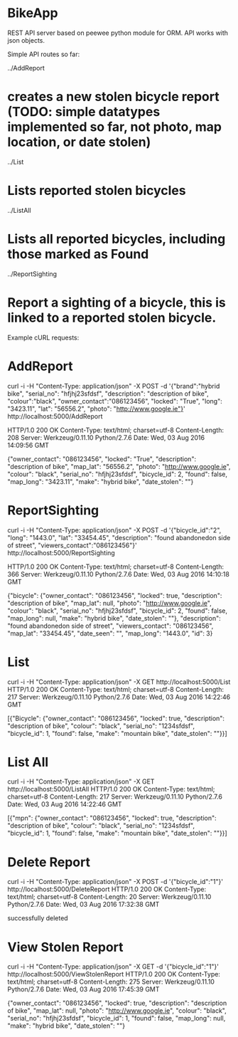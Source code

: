 # BikeApp

REST API server based on peewee python module for ORM. API works with json objects.

Simple API routes so far:

../AddReport   
# creates a new stolen bicycle report (TODO: simple datatypes implemented so far, not photo, map location, or date stolen)

../List
# Lists reported stolen bicycles 

../ListAll
# Lists all reported bicycles, including those marked as Found

../ReportSighting
# Report a sighting of a bicycle, this is linked to a reported stolen bicycle.


Example cURL requests:

# AddReport
curl -i -H "Content-Type: application/json" -X POST -d '{"brand":"hybrid bike", "serial_no": "hfjhj23sfdsf", "description": "description of bike", "colour":"black", "owner_contact":"086123456", "locked": "True", "long": "3423.11", "lat": "56556.2", "photo": "http://www.google.ie"}' http://localhost:5000/AddReport

HTTP/1.0 200 OK
Content-Type: text/html; charset=utf-8
Content-Length: 208
Server: Werkzeug/0.11.10 Python/2.7.6
Date: Wed, 03 Aug 2016 14:09:56 GMT

{"owner_contact": "086123456", "locked": "True", "description": "description of bike", "map_lat": "56556.2", "photo": "http://www.google.ie", "colour": "black", "serial_no": "hfjhj23sfdsf", "bicycle_id": 2, "found": false, "map_long": "3423.11", "make": "hybrid bike", "date_stolen": ""}

# ReportSighting
curl -i -H "Content-Type: application/json" -X POST -d '{"bicycle_id":"2", "long": "1443.0", "lat": "33454.45", "description": "found abandonedon side of street", "viewers_contact":"086123456"}' http://localhost:5000/ReportSighting

HTTP/1.0 200 OK
Content-Type: text/html; charset=utf-8
Content-Length: 366
Server: Werkzeug/0.11.10 Python/2.7.6
Date: Wed, 03 Aug 2016 14:10:18 GMT

{"bicycle": {"owner_contact": "086123456", "locked": true, "description": "description of bike", "map_lat": null, "photo": "http://www.google.ie", "colour": "black", "serial_no": "hfjhj23sfdsf", "bicycle_id": 2, "found": false, "map_long": null, "make": "hybrid bike", "date_stolen": ""}, "description": "found abandonedon side of street", "viewers_contact": "086123456", "map_lat": "33454.45", "date_seen": "", "map_long": "1443.0", "id": 3}

# List
curl -i -H "Content-Type: application/json" -X GET http://localhost:5000/List
HTTP/1.0 200 OK
Content-Type: text/html; charset=utf-8
Content-Length: 217
Server: Werkzeug/0.11.10 Python/2.7.6
Date: Wed, 03 Aug 2016 14:22:46 GMT

[{"Bicycle": {"owner_contact": "086123456", "locked": true, "description": "description of bike", "colour": "black", "serial_no": "1234sfdsf", "bicycle_id": 1, "found": false, "make": "mountain bike", "date_stolen": ""}}]

# List All
curl -i -H "Content-Type: application/json" -X GET http://localhost:5000/ListAll
HTTP/1.0 200 OK
Content-Type: text/html; charset=utf-8
Content-Length: 217
Server: Werkzeug/0.11.10 Python/2.7.6
Date: Wed, 03 Aug 2016 14:22:46 GMT

[{"mpn": {"owner_contact": "086123456", "locked": true, "description": "description of bike", "colour": "black", "serial_no": "1234sfdsf", "bicycle_id": 1, "found": false, "make": "mountain bike", "date_stolen": ""}}]

# Delete Report
curl -i -H "Content-Type: application/json" -X POST -d '{"bicycle_id":"1"}' http://localhost:5000/DeleteReport
HTTP/1.0 200 OK
Content-Type: text/html; charset=utf-8
Content-Length: 20
Server: Werkzeug/0.11.10 Python/2.7.6
Date: Wed, 03 Aug 2016 17:32:38 GMT

successfully deleted

# View Stolen Report
curl -i -H "Content-Type: application/json" -X GET -d '{"bicycle_id":"1"}' http://localhost:5000/ViewStolenReport
HTTP/1.0 200 OK
Content-Type: text/html; charset=utf-8
Content-Length: 275
Server: Werkzeug/0.11.10 Python/2.7.6
Date: Wed, 03 Aug 2016 17:45:39 GMT
 
{"owner_contact": "086123456", "locked": true, "description": "description of bike", "map_lat": null, "photo": "http://www.google.ie", "colour": "black", "serial_no": "hfjhj23sfdsf", "bicycle_id": 1, "found": false, "map_long": null, "make": "hybrid bike", "date_stolen": ""}
